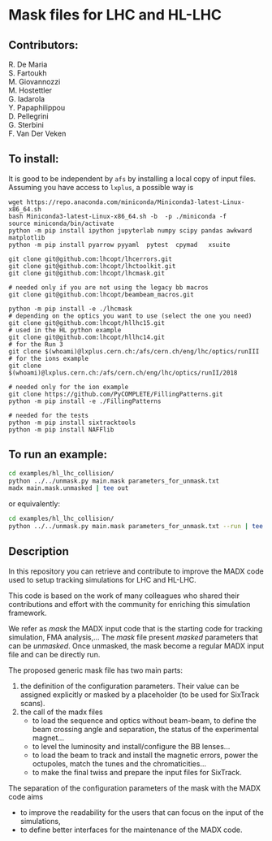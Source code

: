 # Mask files for LHC and HL-LHC

## Contributors:
<!-- use two spaces for new line -->
R. De Maria  
S. Fartoukh  
M. Giovannozzi  
M. Hostettler  
G. Iadarola  
Y. Papaphilippou  
D. Pellegrini  
G. Sterbini  
F. Van Der Veken  

## To install:
It is good to be independent by `afs` by installing a local copy of input files.
Assuming you have access to `lxplus`, a possible way is

```source
wget https://repo.anaconda.com/miniconda/Miniconda3-latest-Linux-x86_64.sh         
bash Miniconda3-latest-Linux-x86_64.sh -b  -p ./miniconda -f                       
source miniconda/bin/activate                                                      
python -m pip install ipython jupyterlab numpy scipy pandas awkward matplotlib               
python -m pip install pyarrow pyyaml  pytest  cpymad   xsuite                                          
                                                                
git clone git@github.com:lhcopt/lhcerrors.git                                      
git clone git@github.com:lhcopt/lhctoolkit.git                                     
git clone git@github.com:lhcopt/lhcmask.git          

# needed only if you are not using the legacy bb macros
git clone git@github.com:lhcopt/beambeam_macros.git                                                                                               
                                     
python -m pip install -e ./lhcmask                                                                   
# depending on the optics you want to use (select the one you need)
git clone git@github.com:lhcopt/hllhc15.git
# used in the HL python example
git clone git@github.com:lhcopt/hllhc14.git
# for the Run 3
git clone $(whoami)@lxplus.cern.ch:/afs/cern.ch/eng/lhc/optics/runIII
# for the ions example
git clone $(whoami)@lxplus.cern.ch:/afs/cern.ch/eng/lhc/optics/runII/2018

# needed only for the ion example
git clone https://github.com/PyCOMPLETE/FillingPatterns.git                        
python -m pip install -e ./FillingPatterns               

# needed for the tests                                       
python -m pip install sixtracktools                                                
python -m pip install NAFFlib   
```


## To run an example:
```bash
cd examples/hl_lhc_collision/
python ../../unmask.py main.mask parameters_for_unmask.txt
madx main.mask.unmasked | tee out
```
or equivalently:
```bash
cd examples/hl_lhc_collision/
python ../../unmask.py main.mask parameters_for_unmask.txt --run | tee out
```

## Description

In this repository you can retrieve and contribute to improve the MADX code used to setup tracking simulations for LHC and HL-LHC.

This code is based on the work of many colleagues who shared their contributions and effort with the community for enriching this simulation framework.

We refer as *mask* the MADX input code that is the starting code for tracking simulation, FMA analysis,... The *mask* file present *masked* parameters that can be *unmasked*. Once unmasked, the mask become a regular MADX input file and can be directly run.

The proposed generic mask file has two main parts:
 1. the definition of the configuration parameters. Their value can be assigned explicitly or masked by a placeholder (to be used for SixTrack scans).
 2. the call of the madx files 
    - to load the sequence and optics without beam-beam, to define the beam crossing angle and separation, the status of the experimental magnet...
    - to level the luminosity and install/configure the BB lenses...
    - to load the beam to track and install the magnetic errors, power the octupoles, match the tunes and the chromaticities...
    - to make the final twiss and prepare the input files for SixTrack.

The separation of the configuration parameters of the mask with the MADX code aims 
- to improve the readability for the users that can focus on the input of the simulations,
- to define better interfaces for the maintenance of the MADX code.



